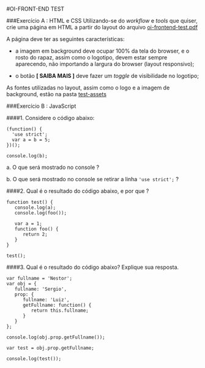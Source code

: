 #OI-FRONT-END TEST



###Exercício A : HTML e CSS
Utilizando-se do _workflow_ e _tools_ que quiser, crie uma página em HTML a partir do layout do arquivo [oi-frontend-test.pdf](./test-assets/oi-frontend-test.pdf)

A página deve ter as seguintes características:

* a imagem em background deve ocupar 100% da tela do browser, e o rosto do rapaz, assim como o logotipo, devem estar sempre aparecendo, não importando a largura do browser (layout responsivo);

*  o botão **[ SAIBA MAIS ]** deve fazer um _toggle_ de visibilidade no logotipo;

As fontes utilizadas no layout, assim como o logo e a imagem de background, estão na pasta [test-assets](./test-assets)




###Exercício B : JavaScript

####1. Considere o código abaixo:

```JS
(function() {
  'use strict';
  var a = b = 5;
})();

console.log(b);
```

a. O que será mostrado no console ?

b. O que será mostrado no console se retirar a linha `'use strict';` ?



####2. Qual é o resultado do código abaixo, e por que ?

```JS
function test() {
   console.log(a);
   console.log(foo());
   
   var a = 1;
   function foo() {
      return 2;
   }
}

test();
```


####3. Qual é o resultado do código abaixo? Explique sua resposta.

```JS
var fullname = 'Nestor';
var obj = {
   fullname: 'Sergio',
   prop: {
      fullname: 'Luiz',
      getFullname: function() {
         return this.fullname;
      }
   }
};

console.log(obj.prop.getFullname());

var test = obj.prop.getFullname;

console.log(test());
```
